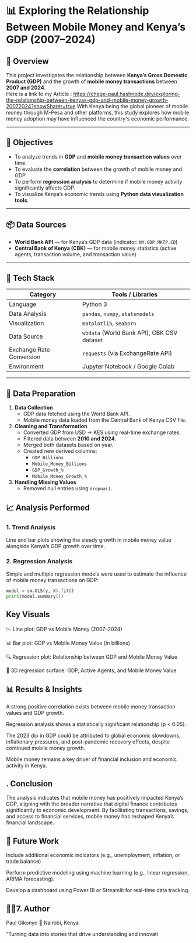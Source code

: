 # 📊 Exploring the Relationship Between Mobile Money and Kenya’s GDP (2007–2024)
## 🧠 Overview
This project investigates the relationship between **Kenya’s Gross Domestic Product (GDP)** and the growth of **mobile money transactions** between **2007 and 2024**.  
Here is a link to my Article : https://chege-paul.hashnode.dev/exploring-the-relationship-between-kenyas-gdp-and-mobile-money-growth-20072024?showSharer=true
With Kenya being the global pioneer of mobile money through M-Pesa and other platforms, this study explores how mobile money adoption may have influenced the country's economic performance.

---

## 🎯 Objectives
- To analyze trends in **GDP** and **mobile money transaction values** over time.  
- To evaluate the **correlation** between the growth of mobile money and GDP.  
- To perform **regression analysis** to determine if mobile money activity significantly affects GDP.  
- To visualize Kenya’s economic trends using **Python data visualization tools**.

---

## 📦 Data Sources
- **World Bank API** — for Kenya’s GDP data (indicator: `NY.GDP.MKTP.CD`)
- **Central Bank of Kenya (CBK)** — for mobile money statistics (active agents, transaction volume, and transaction value)

---

## 🧰 Tech Stack
| Category | Tools / Libraries |
|-----------|-------------------|
| Language | Python 3 |
| Data Analysis | `pandas`, `numpy`, `statsmodels` |
| Visualization | `matplotlib`, `seaborn` |
| Data Source | `wbdata` (World Bank API), CBK CSV dataset |
| Exchange Rate Conversion | `requests` (via ExchangeRate API) |
| Environment | Jupyter Notebook / Google Colab |

---

## 🧩 Data Preparation

1. **Data Collection**
   - GDP data fetched using the World Bank API.
   - Mobile money data loaded from the Central Bank of Kenya CSV file.
2. **Cleaning and Transformation**
   - Converted GDP from USD → KES using real-time exchange rates.
   - Filtered data between **2010 and 2024**.
   - Merged both datasets based on year.
   - Created new derived columns:
     - `GDP_Billions`  
     - `Mobile_Money_Billions`  
     - `GDP_Growth_%`  
     - `Mobile_Money_Growth_%`
3. **Handling Missing Values**
   - Removed null entries using `dropna()`.


## 📈 Analysis Performed

### 1. **Trend Analysis**
Line and bar plots showing the steady growth in mobile money value alongside Kenya’s GDP growth over time.

### 2. **Regression Analysis**
Simple and multiple regression models were used to estimate the influence of mobile money transactions on GDP:
```python
model = sm.OLS(y, X).fit()
print(model.summary())
```
## Key Visuals

📉 Line plot: GDP vs Mobile Money (2007–2024)

📊 Bar plot: GDP vs Mobile Money Value (in billions)

🔍 Regression plot: Relationship between GDP and Mobile Money Value

🧭 3D regression surface: GDP, Active Agents, and Mobile Money Value


## 📊 Results & Insights
A strong positive correlation exists between mobile money transaction values and GDP growth.

Regression analysis shows a statistically significant relationship (p < 0.05).

The 2023 dip in GDP could be attributed to global economic slowdowns, inflationary pressures, and post-pandemic recovery effects, despite continued mobile money growth.

Mobile money remains a key driver of financial inclusion and economic activity in Kenya.

## . Conclusion

The analysis indicates that mobile money has positively impacted Kenya’s GDP, aligning with the broader narrative that digital finance contributes significantly to economic development.
By facilitating transactions, savings, and access to financial services, mobile money has reshaped Kenya’s financial landscape.

## 🚀 Future Work

Include additional economic indicators (e.g., unemployment, inflation, or trade balance)

Perform predictive modeling using machine learning (e.g., linear regression, ARIMA forecasting).

Develop a dashboard using Power BI or Streamlit for real-time data tracking.



## 👨‍💻7. Author

Paul Gikonyo
📍 Nairobi, Kenya

“Turning data into stories that drive understanding and innovati

